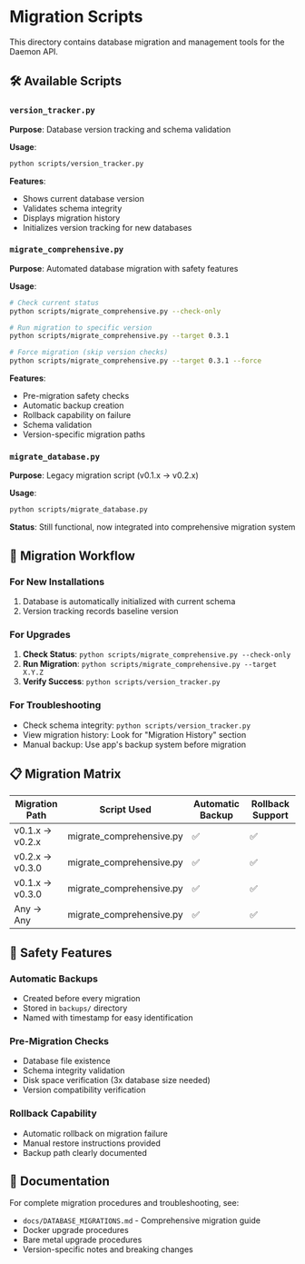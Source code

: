 # Migration Scripts

This directory contains database migration and management tools for the Daemon API.

## 🛠️ Available Scripts

### `version_tracker.py`
**Purpose**: Database version tracking and schema validation

**Usage**:
```bash
python scripts/version_tracker.py
```

**Features**:
- Shows current database version
- Validates schema integrity
- Displays migration history
- Initializes version tracking for new databases

### `migrate_comprehensive.py`
**Purpose**: Automated database migration with safety features

**Usage**:
```bash
# Check current status
python scripts/migrate_comprehensive.py --check-only

# Run migration to specific version
python scripts/migrate_comprehensive.py --target 0.3.1

# Force migration (skip version checks)
python scripts/migrate_comprehensive.py --target 0.3.1 --force
```

**Features**:
- Pre-migration safety checks
- Automatic backup creation
- Rollback capability on failure
- Schema validation
- Version-specific migration paths

### `migrate_database.py`
**Purpose**: Legacy migration script (v0.1.x → v0.2.x)

**Usage**:
```bash
python scripts/migrate_database.py
```

**Status**: Still functional, now integrated into comprehensive migration system

## 🔄 Migration Workflow

### For New Installations
1. Database is automatically initialized with current schema
2. Version tracking records baseline version

### For Upgrades
1. **Check Status**: `python scripts/migrate_comprehensive.py --check-only`
2. **Run Migration**: `python scripts/migrate_comprehensive.py --target X.Y.Z`
3. **Verify Success**: `python scripts/version_tracker.py`

### For Troubleshooting
- Check schema integrity: `python scripts/version_tracker.py`
- View migration history: Look for "Migration History" section
- Manual backup: Use app's backup system before migration

## 📋 Migration Matrix

| Migration Path | Script Used | Automatic Backup | Rollback Support |
|---------------|-------------|------------------|------------------|
| v0.1.x → v0.2.x | migrate_comprehensive.py | ✅ | ✅ |
| v0.2.x → v0.3.0 | migrate_comprehensive.py | ✅ | ✅ |
| v0.1.x → v0.3.0 | migrate_comprehensive.py | ✅ | ✅ |
| Any → Any | migrate_comprehensive.py | ✅ | ✅ |

## 🚨 Safety Features

### Automatic Backups
- Created before every migration
- Stored in `backups/` directory
- Named with timestamp for easy identification

### Pre-Migration Checks
- Database file existence
- Schema integrity validation
- Disk space verification (3x database size needed)
- Version compatibility verification

### Rollback Capability
- Automatic rollback on migration failure
- Manual restore instructions provided
- Backup path clearly documented

## 📖 Documentation

For complete migration procedures and troubleshooting, see:
- `docs/DATABASE_MIGRATIONS.md` - Comprehensive migration guide
- Docker upgrade procedures
- Bare metal upgrade procedures
- Version-specific notes and breaking changes
